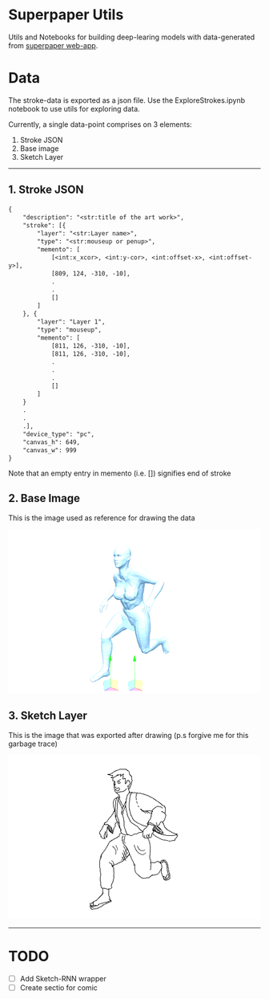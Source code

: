 # Superpaper Utils
Utils and Notebooks for building deep-learing models with data-generated from [superpaper web-app](https://superpaper.netlify.app/).

# Data

The stroke-data is exported as a json file. Use the ExploreStrokes.ipynb notebook to use utils for exploring data.

Currently, a single data-point comprises on 3 elements:

1) Stroke JSON
2) Base image
3) Sketch Layer

---

## 1. Stroke JSON 
```
{
	"description": "<str:title of the art work>",
	"stroke": [{
		"layer": "<str:Layer name>",
		"type": "<str:mouseup or penup>",
		"memento": [
			[<int:x_xcor>, <int:y-cor>, <int:offset-x>, <int:offset-y>],
			[809, 124, -310, -10],
            .
            .
			[]
		]
	}, {
		"layer": "Layer 1",
		"type": "mouseup",
		"memento": [
			[811, 126, -310, -10],
			[811, 126, -310, -10],
            .
            .
            .
			[]
		]
	}
    .
    .
    .],
	"device_type": "pc",
	"canvas_h": 649,
	"canvas_w": 999
}
```

Note that an empty entry in memento (i.e. []) signifies end of stroke

## 2. Base Image
This is the image used as reference for drawing the data

![alt text](<data/superpaper/Base_Layer (2).png>)


## 3. Sketch Layer
This is the image that was exported after drawing (p.s forgive me for this garbage trace)

![alt text](<data/superpaper/Layer_1 (2).png>)

---

# TODO
- [ ] Add Sketch-RNN wrapper
- [ ] Create sectio for comic
